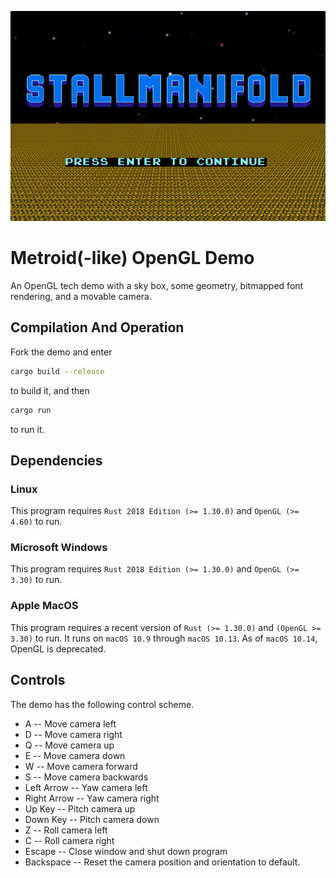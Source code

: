 ![Title Screen](readme.png)
# Metroid(-like) OpenGL Demo
An OpenGL tech demo with a sky box, some geometry, bitmapped font rendering, and a movable camera.

## Compilation And Operation
Fork the demo and enter
```bash
cargo build --release
```
to build it, and then
```bash
cargo run
```
to run it.

## Dependencies
### Linux
This program requires `Rust 2018 Edition (>= 1.30.0)` and `OpenGL (>= 4.60)` to run.
### Microsoft Windows
This program requires `Rust 2018 Edition (>= 1.30.0)` and `OpenGL (>= 3.30)` to run.
### Apple MacOS
This program requires a recent version of `Rust (>= 1.30.0)` and `(OpenGL >= 3.30)` to run. 
It runs on `macOS 10.9` through `macOS 10.13`. As of `macOS 10.14`, OpenGL is deprecated.

## Controls
The demo has the following control scheme.
* A -- Move camera left
* D -- Move camera right
* Q -- Move camera up
* E -- Move camera down
* W -- Move camera forward
* S -- Move camera backwards
* Left Arrow -- Yaw camera left
* Right Arrow -- Yaw camera right
* Up Key -- Pitch camera up
* Down Key -- Pitch camera down
* Z -- Roll camera left
* C -- Roll camera right
* Escape -- Close window and shut down program
* Backspace -- Reset the camera position and orientation to default.
